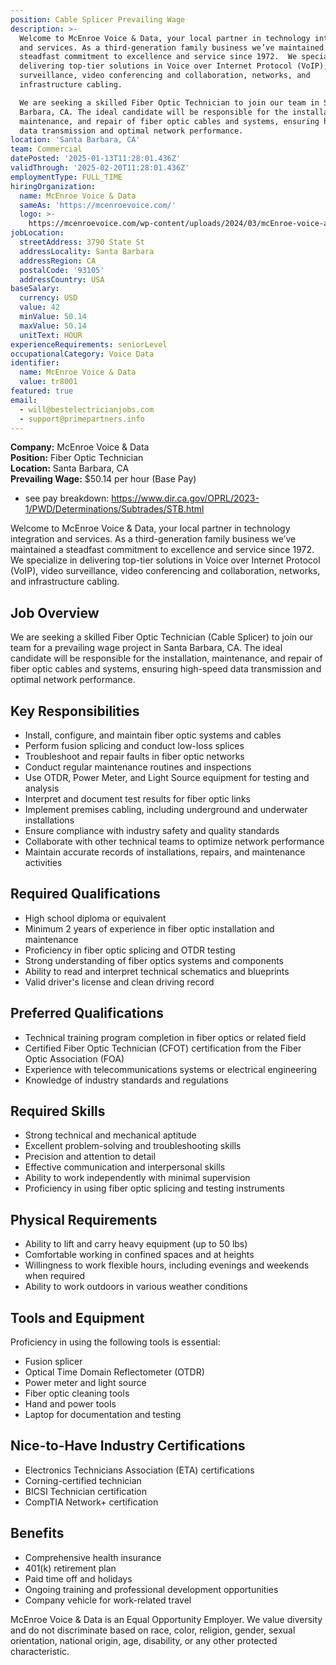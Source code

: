 ```yaml
---
position: Cable Splicer Prevailing Wage
description: >-
  Welcome to McEnroe Voice & Data, your local partner in technology integration
  and services. As a third-generation family business we’ve maintained a
  steadfast commitment to excellence and service since 1972.  We specialize in
  delivering top-tier solutions in Voice over Internet Protocol (VoIP), video
  surveillance, video conferencing and collaboration, networks, and
  infrastructure cabling.

  We are seeking a skilled Fiber Optic Technician to join our team in Santa
  Barbara, CA. The ideal candidate will be responsible for the installation,
  maintenance, and repair of fiber optic cables and systems, ensuring high-speed
  data transmission and optimal network performance.
location: 'Santa Barbara, CA'
team: Commercial
datePosted: '2025-01-13T11:28:01.436Z'
validThrough: '2025-02-20T11:28:01.436Z'
employmentType: FULL_TIME
hiringOrganization:
  name: McEnroe Voice & Data
  sameAs: 'https://mcenroevoice.com/'
  logo: >-
    https://mcenroevoice.com/wp-content/uploads/2024/03/mcEnroe-voice-and-data-logo.png
jobLocation:
  streetAddress: 3790 State St
  addressLocality: Santa Barbara
  addressRegion: CA
  postalCode: '93105'
  addressCountry: USA
baseSalary:
  currency: USD
  value: 42
  minValue: 50.14
  maxValue: 50.14
  unitText: HOUR
experienceRequirements: seniorLevel
occupationalCategory: Voice Data
identifier:
  name: McEnroe Voice & Data
  value: tr8001
featured: true
email:
  - will@bestelectricianjobs.com
  - support@primepartners.info
---
```


**Company:** McEnroe Voice & Data  
**Position:** Fiber Optic Technician  
**Location:** Santa Barbara, CA  
**Prevailing Wage:** $50.14 per hour (Base Pay) 
- see pay breakdown: https://www.dir.ca.gov/OPRL/2023-1/PWD/Determinations/Subtrades/STB.html


Welcome to McEnroe Voice & Data, your local partner in technology integration and services. As a third-generation family business we’ve maintained a steadfast commitment to excellence and service since 1972.  We specialize in delivering top-tier solutions in Voice over Internet Protocol (VoIP), video surveillance, video conferencing and collaboration, networks, and infrastructure cabling.

## Job Overview

We are seeking a skilled Fiber Optic Technician (Cable Splicer) to join our team for a prevailing wage project in Santa Barbara, CA. The ideal candidate will be responsible for the installation, maintenance, and repair of fiber optic cables and systems, ensuring high-speed data transmission and optimal network performance.

## Key Responsibilities

- Install, configure, and maintain fiber optic systems and cables
- Perform fusion splicing and conduct low-loss splices
- Troubleshoot and repair faults in fiber optic networks
- Conduct regular maintenance routines and inspections
- Use OTDR, Power Meter, and Light Source equipment for testing and analysis
- Interpret and document test results for fiber optic links
- Implement premises cabling, including underground and underwater installations
- Ensure compliance with industry safety and quality standards
- Collaborate with other technical teams to optimize network performance
- Maintain accurate records of installations, repairs, and maintenance activities

## Required Qualifications

- High school diploma or equivalent
- Minimum 2 years of experience in fiber optic installation and maintenance
- Proficiency in fiber optic splicing and OTDR testing
- Strong understanding of fiber optics systems and components
- Ability to read and interpret technical schematics and blueprints
- Valid driver's license and clean driving record

## Preferred Qualifications

- Technical training program completion in fiber optics or related field
- Certified Fiber Optic Technician (CFOT) certification from the Fiber Optic Association (FOA)
- Experience with telecommunications systems or electrical engineering
- Knowledge of industry standards and regulations

## Required Skills

- Strong technical and mechanical aptitude
- Excellent problem-solving and troubleshooting skills
- Precision and attention to detail
- Effective communication and interpersonal skills
- Ability to work independently with minimal supervision
- Proficiency in using fiber optic splicing and testing instruments

## Physical Requirements

- Ability to lift and carry heavy equipment (up to 50 lbs)
- Comfortable working in confined spaces and at heights
- Willingness to work flexible hours, including evenings and weekends when required
- Ability to work outdoors in various weather conditions

## Tools and Equipment

Proficiency in using the following tools is essential:

- Fusion splicer
- Optical Time Domain Reflectometer (OTDR)
- Power meter and light source
- Fiber optic cleaning tools
- Hand and power tools
- Laptop for documentation and testing

## Nice-to-Have Industry Certifications

- Electronics Technicians Association (ETA) certifications
- Corning-certified technician
- BICSI Technician certification
- CompTIA Network+ certification

## Benefits

- Comprehensive health insurance
- 401(k) retirement plan
- Paid time off and holidays
- Ongoing training and professional development opportunities
- Company vehicle for work-related travel

McEnroe Voice & Data is an Equal Opportunity Employer. We value diversity and do not discriminate based on race, color, religion, gender, sexual orientation, national origin, age, disability, or any other protected characteristic.
